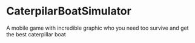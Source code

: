 # CaterpilarBoatSimulator
A mobile game with incredible graphic who you need too survive and get the best caterpillar boat
